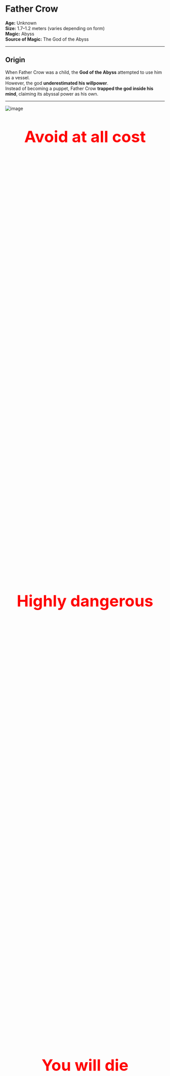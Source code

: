 # Father Crow

**Age:** Unknown  
**Size:** 1.7–1.2 meters (varies depending on form)  
**Magic:** Abyss  
**Source of Magic:** The God of the Abyss  

---

## **Origin**
When Father Crow was a child, the **God of the Abyss** attempted to use him as a vessel.  
However, the god **underestimated his willpower**.  
Instead of becoming a puppet, Father Crow **trapped the god inside his mind**, claiming its abyssal power as his own.  

---
![image](https://github.com/user-attachments/assets/edf1025d-1ba9-4919-be47-9be16afddec8)

<div style="color: red; font-weight: bold; text-align: center;">

  <p style="margin-bottom: 1400px; font-size: 50px;"> Avoid at all cost</p>
  <p style="margin-bottom: 1400px; font-size: 50px;"> Highly dangerous</p>
  <p style="margin-bottom: 1400px; font-size: 50px;"> You will die</p>
   <<p align="center">
  <a href="https://alongidron.github.io/molgurath_wiki/character/overlords.html">
    ← Return to Overlords
  </a>
</p>
  <p style="margin-bottom: 1400px; font-size: 50px;"> You can move on now</p>
  <p style="margin-bottom: 1400px; font-size: 50px;"> Even if you learn about him you will still die to him</p>

</div>
---

*Still here?*  
Then you’re either **too foolish**… or **already too far gone.**  

Very well. Let me tell you about the one **even gods avoid…**  

---

### **Mini Story**
Father Crow—one of the most powerful, dangerous, and cruel overlords you will ever face—was not always that way. Once, he was known as Gabriel, a creative and joyful child born into the wrong crow clan.
Back in the days of the Crow King, the crow people were divided into clans. Gabriel belonged to the Hoga Rath, the clan of warriors. But unlike the others, Gabriel studied magic, not combat. For that, he was relentlessly bullied—by his parents, his brothers, and nearly every other crow in the clan.
Only two spared him. His sister Lila, who left the clan when Gabriel was seven due to its cruelty, and one brother, Jakob, who admired Gabriel’s knowledge of magic but did little to protect him.
As time passed, Gabriel’s heart filled with rage and sorrow. He didn’t blame the crows. He blamed the Crow King, who had forged a cruel and unforgiving society. And so, at the age of eleven, Gabriel left home, wandering the world alone.
After nearly a year, voices began whispering in his mind. They promised strength, vengeance, and power. He followed the whispers until he reached a glowing green pool, within which a creature waited—the God of the Abyss.
The Abyss god promised him power, freedom from pain, and a path to revenge—if only Gabriel would help set him free. Without hesitation, Gabriel agreed, allowing the abyss to enter his mind.
The god believed the boy would be easy to control—a child, after all, should be malleable. But he was wrong. Inside Gabriel burned anger, hatred, and a darkness deeper than the void itself.
They say if you stare into the abyss, the abyss corrupts you. But when Gabriel stared into it… he corrupted the abyss.
With his newfound power, Gabriel began preparing. For twenty years, he trained in the shadows, growing stronger. And when the time came, he returned to the Crow Kingdom.
But fate threw him a moment of light. As he passed an old crow woman struggling on the roadside, Gabriel—out of instinct—helped her. And in that instant, something flickered inside him: a spark of light in the darkness.
This light changed him. He abandoned his plan for revenge and instead formed a resistance, determined to purify the crows. He took the name Father Crow, believing he could guide his people to a better future.
But the resistance was weak. The king’s army crushed them. His followers were captured, and Father Crow was banished. He begged for their lives—but the king wanted a show. An example. One by one, his followers were executed before his eyes.
And in that moment, as the last head fell, Father Crow stopped crying.
His tears dried. His heart emptied. A smile crept across his face—not the grin of a madman, but the expression of a soul finally freed from empathy. In that instant, he became pure darkness.
He walked away.
He found a cave, made sure he was alone, and meditated—diving deep into his mind where he once again met the God of the Abyss. Without hesitation, he attacked. Blow after blow, he punished the god for deceiving him.
---
